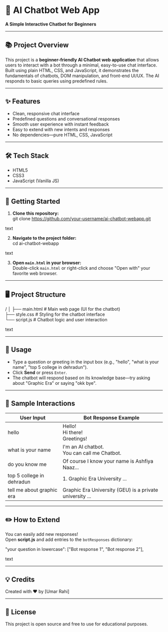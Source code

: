 # 🤖 AI Chatbot Web App

**A Simple Interactive Chatbot for Beginners**

---

## 📚 Project Overview

This project is a **beginner-friendly AI Chatbot web application** that allows users to interact with a bot through a minimal, easy-to-use chat interface. Built using plain HTML, CSS, and JavaScript, it demonstrates the fundamentals of chatbots, DOM manipulation, and front-end UI/UX. The AI responds to basic queries using predefined rules.

---

## ✨ Features

- Clean, responsive chat interface
- Predefined questions and conversational responses
- Smooth user experience with instant feedback
- Easy to extend with new intents and responses
- No dependencies—pure HTML, CSS, JavaScript

---

## 🛠️ Tech Stack

- HTML5
- CSS3
- JavaScript (Vanilla JS)

---

## 🚀 Getting Started

1. **Clone this repository:**  
git clone https://github.com/your-username/ai-chatbot-webapp.git

text

2. **Navigate to the project folder:**  
cd ai-chatbot-webapp

text

3. **Open `main.html` in your browser:**  
Double-click `main.html` or right-click and choose "Open with" your favorite web browser.

---

## 🖥️ Project Structure

/
│
├── main.html # Main web page (UI for the chatbot)<br>
├── style.css # Styling for the chatbot interface<br>
└── script.js # Chatbot logic and user interaction<br>

text

---

## 💬 Usage

- Type a question or greeting in the input box (e.g., "hello", "what is your name", "top 5 college in dehradun").
- Click **Send** or press `Enter`.
- The chatbot will respond based on its knowledge base—try asking about "Graphic Era" or saying "okk bye".

---

## 📝 Sample Interactions

| User Input                            | Bot Response Example                                         |
|---------------------------------------|-------------------------------------------------------------|
| hello                                 | Hello!<br>Hi there!<br>Greetings!                           |
| what is your name                     | I'm an AI chatbot.<br>You can call me Chatbot.              |
| do you know me                        | Of course I know your name is Ashfiya Naaz...               |
| top 5 college in dehradun             | 1. Graphic Era University ...                               |
| tell me about graphic era             | Graphic Era University (GEU) is a private university ...    |

---

## ✏️ How to Extend

You can easily add new responses!  
Open **script.js** and add entries to the `botResponses` dictionary:

"your question in lowercase": ["Bot response 1", "Bot response 2"],

text

---

## 💡 Credits

Created with ❤ by [Umar Rahi]

---

## 📜 License

This project is open source and free to use for educational purposes.
